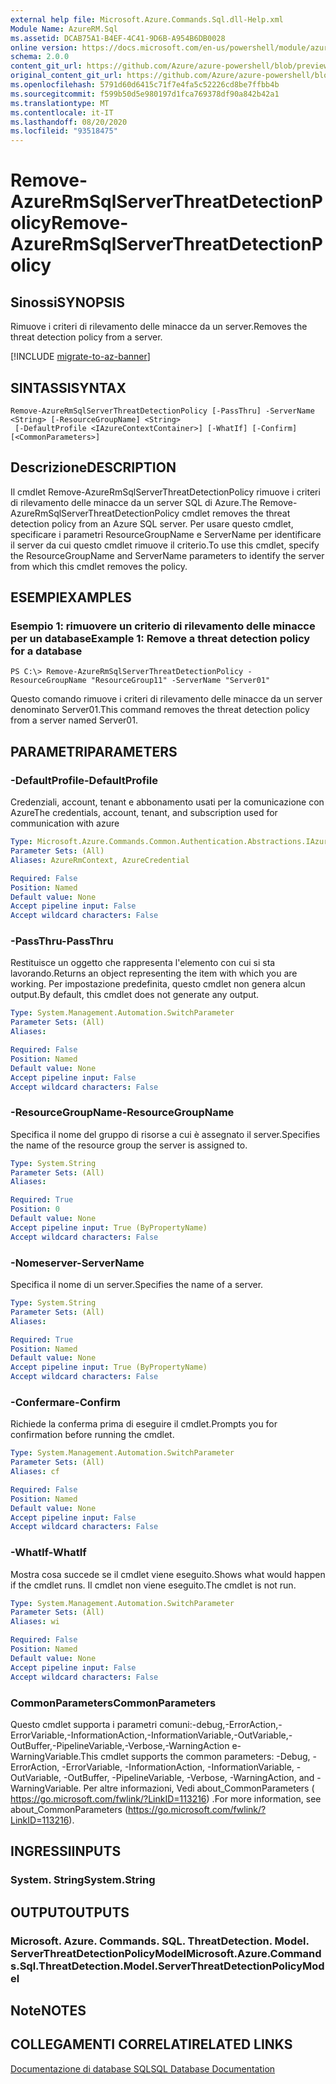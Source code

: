```yaml
---
external help file: Microsoft.Azure.Commands.Sql.dll-Help.xml
Module Name: AzureRM.Sql
ms.assetid: DCAB75A1-B4EF-4C41-9D6B-A954B6DB0028
online version: https://docs.microsoft.com/en-us/powershell/module/azurerm.sql/remove-azurermsqlserverthreatdetectionpolicy
schema: 2.0.0
content_git_url: https://github.com/Azure/azure-powershell/blob/preview/src/ResourceManager/Sql/Commands.Sql/help/Remove-AzureRmSqlServerThreatDetectionPolicy.md
original_content_git_url: https://github.com/Azure/azure-powershell/blob/preview/src/ResourceManager/Sql/Commands.Sql/help/Remove-AzureRmSqlServerThreatDetectionPolicy.md
ms.openlocfilehash: 5791d60d6415c71f7e4fa5c52226cd8be7ffbb4b
ms.sourcegitcommit: f599b50d5e980197d1fca769378df90a842b42a1
ms.translationtype: MT
ms.contentlocale: it-IT
ms.lasthandoff: 08/20/2020
ms.locfileid: "93518475"
---
```

# <span data-ttu-id="2b395-101">Remove-AzureRmSqlServerThreatDetectionPolicy</span><span class="sxs-lookup"><span data-stu-id="2b395-101">Remove-AzureRmSqlServerThreatDetectionPolicy</span></span>

## <span data-ttu-id="2b395-102">Sinossi</span><span class="sxs-lookup"><span data-stu-id="2b395-102">SYNOPSIS</span></span>
<span data-ttu-id="2b395-103">Rimuove i criteri di rilevamento delle minacce da un server.</span><span class="sxs-lookup"><span data-stu-id="2b395-103">Removes the threat detection policy from a server.</span></span>

[!INCLUDE [migrate-to-az-banner](../../includes/migrate-to-az-banner.md)]

## <span data-ttu-id="2b395-104">SINTASSI</span><span class="sxs-lookup"><span data-stu-id="2b395-104">SYNTAX</span></span>

```
Remove-AzureRmSqlServerThreatDetectionPolicy [-PassThru] -ServerName <String> [-ResourceGroupName] <String>
 [-DefaultProfile <IAzureContextContainer>] [-WhatIf] [-Confirm] [<CommonParameters>]
```

## <span data-ttu-id="2b395-105">Descrizione</span><span class="sxs-lookup"><span data-stu-id="2b395-105">DESCRIPTION</span></span>
<span data-ttu-id="2b395-106">Il cmdlet Remove-AzureRmSqlServerThreatDetectionPolicy rimuove i criteri di rilevamento delle minacce da un server SQL di Azure.</span><span class="sxs-lookup"><span data-stu-id="2b395-106">The Remove-AzureRmSqlServerThreatDetectionPolicy cmdlet removes the threat detection policy from an Azure SQL server.</span></span>
<span data-ttu-id="2b395-107">Per usare questo cmdlet, specificare i parametri ResourceGroupName e ServerName per identificare il server da cui questo cmdlet rimuove il criterio.</span><span class="sxs-lookup"><span data-stu-id="2b395-107">To use this cmdlet, specify the ResourceGroupName and ServerName parameters to identify the server from which this cmdlet removes the policy.</span></span>

## <span data-ttu-id="2b395-108">ESEMPI</span><span class="sxs-lookup"><span data-stu-id="2b395-108">EXAMPLES</span></span>

### <span data-ttu-id="2b395-109">Esempio 1: rimuovere un criterio di rilevamento delle minacce per un database</span><span class="sxs-lookup"><span data-stu-id="2b395-109">Example 1: Remove a threat detection policy for a database</span></span>
```
PS C:\> Remove-AzureRmSqlServerThreatDetectionPolicy -ResourceGroupName "ResourceGroup11" -ServerName "Server01"
```

<span data-ttu-id="2b395-110">Questo comando rimuove i criteri di rilevamento delle minacce da un server denominato Server01.</span><span class="sxs-lookup"><span data-stu-id="2b395-110">This command removes the threat detection policy from a server named Server01.</span></span>

## <span data-ttu-id="2b395-111">PARAMETRI</span><span class="sxs-lookup"><span data-stu-id="2b395-111">PARAMETERS</span></span>

### <span data-ttu-id="2b395-112">-DefaultProfile</span><span class="sxs-lookup"><span data-stu-id="2b395-112">-DefaultProfile</span></span>
<span data-ttu-id="2b395-113">Credenziali, account, tenant e abbonamento usati per la comunicazione con Azure</span><span class="sxs-lookup"><span data-stu-id="2b395-113">The credentials, account, tenant, and subscription used for communication with azure</span></span>

```yaml
Type: Microsoft.Azure.Commands.Common.Authentication.Abstractions.IAzureContextContainer
Parameter Sets: (All)
Aliases: AzureRmContext, AzureCredential

Required: False
Position: Named
Default value: None
Accept pipeline input: False
Accept wildcard characters: False
```

### <span data-ttu-id="2b395-114">-PassThru</span><span class="sxs-lookup"><span data-stu-id="2b395-114">-PassThru</span></span>
<span data-ttu-id="2b395-115">Restituisce un oggetto che rappresenta l'elemento con cui si sta lavorando.</span><span class="sxs-lookup"><span data-stu-id="2b395-115">Returns an object representing the item with which you are working.</span></span>
<span data-ttu-id="2b395-116">Per impostazione predefinita, questo cmdlet non genera alcun output.</span><span class="sxs-lookup"><span data-stu-id="2b395-116">By default, this cmdlet does not generate any output.</span></span>

```yaml
Type: System.Management.Automation.SwitchParameter
Parameter Sets: (All)
Aliases:

Required: False
Position: Named
Default value: None
Accept pipeline input: False
Accept wildcard characters: False
```

### <span data-ttu-id="2b395-117">-ResourceGroupName</span><span class="sxs-lookup"><span data-stu-id="2b395-117">-ResourceGroupName</span></span>
<span data-ttu-id="2b395-118">Specifica il nome del gruppo di risorse a cui è assegnato il server.</span><span class="sxs-lookup"><span data-stu-id="2b395-118">Specifies the name of the resource group the server is assigned to.</span></span>

```yaml
Type: System.String
Parameter Sets: (All)
Aliases:

Required: True
Position: 0
Default value: None
Accept pipeline input: True (ByPropertyName)
Accept wildcard characters: False
```

### <span data-ttu-id="2b395-119">-Nomeserver</span><span class="sxs-lookup"><span data-stu-id="2b395-119">-ServerName</span></span>
<span data-ttu-id="2b395-120">Specifica il nome di un server.</span><span class="sxs-lookup"><span data-stu-id="2b395-120">Specifies the name of a server.</span></span>

```yaml
Type: System.String
Parameter Sets: (All)
Aliases:

Required: True
Position: Named
Default value: None
Accept pipeline input: True (ByPropertyName)
Accept wildcard characters: False
```

### <span data-ttu-id="2b395-121">-Confermare</span><span class="sxs-lookup"><span data-stu-id="2b395-121">-Confirm</span></span>
<span data-ttu-id="2b395-122">Richiede la conferma prima di eseguire il cmdlet.</span><span class="sxs-lookup"><span data-stu-id="2b395-122">Prompts you for confirmation before running the cmdlet.</span></span>

```yaml
Type: System.Management.Automation.SwitchParameter
Parameter Sets: (All)
Aliases: cf

Required: False
Position: Named
Default value: None
Accept pipeline input: False
Accept wildcard characters: False
```

### <span data-ttu-id="2b395-123">-WhatIf</span><span class="sxs-lookup"><span data-stu-id="2b395-123">-WhatIf</span></span>
<span data-ttu-id="2b395-124">Mostra cosa succede se il cmdlet viene eseguito.</span><span class="sxs-lookup"><span data-stu-id="2b395-124">Shows what would happen if the cmdlet runs.</span></span>
<span data-ttu-id="2b395-125">Il cmdlet non viene eseguito.</span><span class="sxs-lookup"><span data-stu-id="2b395-125">The cmdlet is not run.</span></span>

```yaml
Type: System.Management.Automation.SwitchParameter
Parameter Sets: (All)
Aliases: wi

Required: False
Position: Named
Default value: None
Accept pipeline input: False
Accept wildcard characters: False
```

### <span data-ttu-id="2b395-126">CommonParameters</span><span class="sxs-lookup"><span data-stu-id="2b395-126">CommonParameters</span></span>
<span data-ttu-id="2b395-127">Questo cmdlet supporta i parametri comuni:-debug,-ErrorAction,-ErrorVariable,-InformationAction,-InformationVariable,-OutVariable,-OutBuffer,-PipelineVariable,-Verbose,-WarningAction e-WarningVariable.</span><span class="sxs-lookup"><span data-stu-id="2b395-127">This cmdlet supports the common parameters: -Debug, -ErrorAction, -ErrorVariable, -InformationAction, -InformationVariable, -OutVariable, -OutBuffer, -PipelineVariable, -Verbose, -WarningAction, and -WarningVariable.</span></span> <span data-ttu-id="2b395-128">Per altre informazioni, Vedi about_CommonParameters ( https://go.microsoft.com/fwlink/?LinkID=113216) .</span><span class="sxs-lookup"><span data-stu-id="2b395-128">For more information, see about_CommonParameters (https://go.microsoft.com/fwlink/?LinkID=113216).</span></span>

## <span data-ttu-id="2b395-129">INGRESSI</span><span class="sxs-lookup"><span data-stu-id="2b395-129">INPUTS</span></span>

### <span data-ttu-id="2b395-130">System. String</span><span class="sxs-lookup"><span data-stu-id="2b395-130">System.String</span></span>

## <span data-ttu-id="2b395-131">OUTPUT</span><span class="sxs-lookup"><span data-stu-id="2b395-131">OUTPUTS</span></span>

### <span data-ttu-id="2b395-132">Microsoft. Azure. Commands. SQL. ThreatDetection. Model. ServerThreatDetectionPolicyModel</span><span class="sxs-lookup"><span data-stu-id="2b395-132">Microsoft.Azure.Commands.Sql.ThreatDetection.Model.ServerThreatDetectionPolicyModel</span></span>

## <span data-ttu-id="2b395-133">Note</span><span class="sxs-lookup"><span data-stu-id="2b395-133">NOTES</span></span>

## <span data-ttu-id="2b395-134">COLLEGAMENTI CORRELATI</span><span class="sxs-lookup"><span data-stu-id="2b395-134">RELATED LINKS</span></span>

[<span data-ttu-id="2b395-135">Documentazione di database SQL</span><span class="sxs-lookup"><span data-stu-id="2b395-135">SQL Database Documentation</span></span>](https://docs.microsoft.com/azure/sql-database/)

